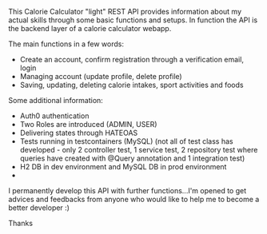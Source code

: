 This Calorie Calculator "light" REST API provides information about my actual skills through some basic functions and setups.
In function the API is the backend layer of a calorie calculator webapp.

The main functions in a few words:

- Create an account, confirm registration through a verification email, login 
- Managing account (update profile, delete profile)
- Saving, updating, deleting calorie intakes, sport activities and foods

Some additional information:

- Auth0 authentication 
- Two Roles are introduced (ADMIN, USER) 
- Delivering states through HATEOAS
- Tests running in testcontainers (MySQL) (not all of test class has developed - only 2 controller test, 1 service test, 2 repository test where queries have created with @Query annotation and 1 integration test) 
- H2 DB in dev environment and MySQL DB in prod environment
- 

I permanently develop this API with further functions...I'm opened to get advices and feedbacks from anyone who would like to help me to become a better developer :)

Thanks